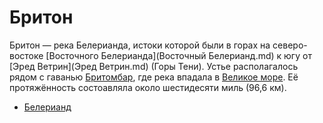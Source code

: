 # Бритон

Бритон — река Белерианда, истоки которой были в горах на северо-востоке
[Восточного Белерианда](Восточный Белерианд.md) к югу от
[Эред Ветрин](Эред Ветрин.md) (Горы Тени). Устье располагалось рядом с
гаванью [Бритомбар](Бритомбар.md), где река впадала в
[Великое море](Белегайр.md). Её протяжённость состоавляла около шестидесяти
миль (96,6 км).


*   [Белерианд](index.md)
